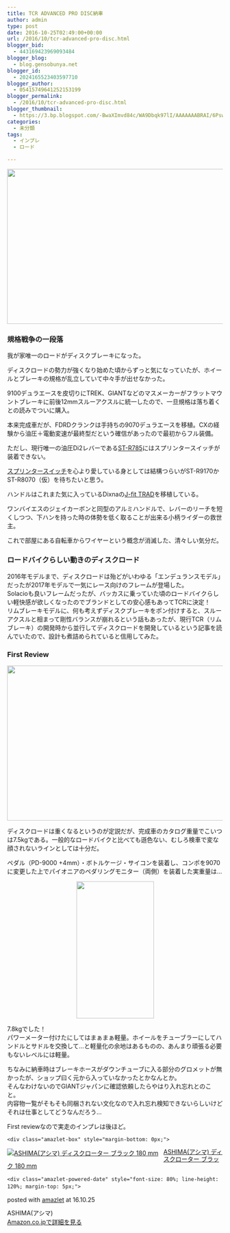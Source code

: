 ```yaml
---
title: TCR ADVANCED PRO DISC納車
author: admin
type: post
date: 2016-10-25T02:49:00+00:00
url: /2016/10/tcr-advanced-pro-disc.html
blogger_bid:
  - 443169423969093484
blogger_blog:
  - blog.gensobunya.net
blogger_id:
  - 2024165523403597710
blogger_author:
  - 05415749641252153199
blogger_permalink:
  - /2016/10/tcr-advanced-pro-disc.html
blogger_thumbnail:
  - https://3.bp.blogspot.com/-BwaXImvd84c/WA9Dbqk97lI/AAAAAAABRAI/6Psw5qkAQ3IRSeQagNu37Yaiu6FbqSqMQCLcB/s640/DSC_0311.jpg
categories:
  - 未分類
tags:
  - インプレ
  - ロード

---
```

<div class="separator" style="clear: both; text-align: center;">
  <img border="0" height="362" src="https://blog.gensobunya.net/wp-content/uploads/2016/10/DSC_0311.jpg" width="640" />
</div>

###

### 規格戦争の一段落

我が家唯一のロードがディスクブレーキになった。

ディスクロードの勢力が強くなり始めた頃からずっと気になっていたが、ホイールとブレーキの規格が乱立していて中々手が出せなかった。

9100デュラエースを皮切りにTREK、GIANTなどのマスメーカーがフラットマウントブレーキに前後12mmスルーアクスルに統一したので、一旦規格は落ち着くとの読みでついに購入。

本来完成車だが、FDRDクランクは手持ちの9070デュラエースを移植。CXの経験から油圧＋電動変速が最終型だという確信があったので最初からフル装備。

ただし、現行唯一の油圧Di2レバーである<a href="http://amzn.to/2eNMI6B" target="_blank">ST-R785</a>にはスプリンタースイッチが装着できない。

<a href="http://amzn.to/2e6CTjf" target="_blank">スプリンタースイッチ</a>を心より愛している身としては結構つらいがST-R9170かST-R8070（仮）を待ちたいと思う。

ハンドルはこれまた気に入っているDixnaの<a href="http://amzn.to/2eNOepC" target="_blank">J-fit TRAD</a>を移植している。

ワンバイエスのジェイカーボンと同型のアルミハンドルで、レバーのリーチを短くしつつ、下ハンを持った時の体勢を低く取ることが出来る小柄ライダーの救世主。

これで部屋にある自転車からワイヤーという概念が消滅した、清々しい気分だ。

### ロードバイクらしい動きのディスクロード

<div>
  2016年モデルまで、ディスクロードは殆どがいわゆる「エンデュランスモデル」だったが2017年モデルで一気にレース向けのフレームが登場した。
</div>

<div>
</div>

<div>
  Solacioも良いフレームだったが、バッカスに乗っていた頃のロードバイクらしい軽快感が欲しくなったのでブランドとしての安心感もあってTCRに決定！
</div>

<div>
</div>

<div>
</div>

<div>
  <div>
    リムブレーキモデルに、何も考えずディスクブレーキをポン付けすると、スルーアクスルと相まって剛性バランスが崩れるという話もあったが、現行TCR（リムブレーキ）の開発時から並行してディスクロードを開発しているという記事を読んでいたので、設計も煮詰められていると信用してみた。
  </div>
</div>

<div>
</div>

<div>
  <h3>
    First Review
  </h3>

  <div class="separator" style="clear: both; text-align: center;">
    <img border="0" height="362" src="https://blog.gensobunya.net/wp-content/uploads/2016/10/DSC_0310.jpg" width="640" />
  </div>

  <p>
    ディスクロードは重くなるというのが定説だが、完成車のカタログ重量でこいつは7.5kgである。一般的なロードバイクと比べても遜色ない、むしろ検車で変な顔されないラインとしては十分だ。
  </p>

  <p>
    ペダル（PD-9000 +4mm）・ボトルケージ・サイコンを装着し、コンポを9070に変更した上でパイオニアのペダリングモニター（両側）を装着した実重量は…
  </p>

  <div class="separator" style="clear: both; text-align: center;">
    <img border="0" height="320" src="https://blog.gensobunya.net/wp-content/uploads/2016/10/DSC_0312.jpg" width="181" />
  </div>

  <p>
    7.8kgでした！<br /> パワーメーター付けたにしてはまぁまぁ軽量。ホイールをチューブラーにしてハンドルとサドルを交換して…と軽量化の余地はあるものの、あんまり頑張る必要もないレベルには軽量。
  </p>

  <p>
    ちなみに納車時はブレーキホースがダウンチューブに入る部分のグロメットが無かったが、ショップ曰く元から入っていなかったとかなんとか。<br /> そんなわけないのでGIANTジャパンに確認依頼したらやはり入れ忘れとのこと。<br /> 内容物一覧がそもそも同梱されない文化なので入れ忘れ検知できないらしいけどそれは仕事としてどうなんだろう…
  </p>

  <p>
    First reviewなので実走のインプレは後ほど。
  </p>

  <p>


    <div class="amazlet-box" style="margin-bottom: 0px;">
<div class="amazlet-image" style="float: left; margin: 0px 12px 1px 0px;">
  <a href="http://www.amazon.co.jp/exec/obidos/ASIN/B006E4J034/gensobunya-22/ref=nosim/" name="amazletlink" target="_blank"><img alt="ASHIMA(アシマ) ディスクローター  ブラック 180 mm" src="https://images-fe.ssl-images-amazon.com/images/I/41Oi9igxO4L._SL160_.jpg" style="border: none;" /></a>
</div>

<div class="amazlet-info" style="line-height: 120%; margin-bottom: 10px;">
  <div class="amazlet-name" style="line-height: 120%; margin-bottom: 10px;">
    <a href="http://www.amazon.co.jp/exec/obidos/ASIN/B006E4J034/gensobunya-22/ref=nosim/" name="amazletlink" target="_blank">ASHIMA(アシマ) ディスクローター ブラック 180 mm</a></p>

    <div class="amazlet-powered-date" style="font-size: 80%; line-height: 120%; margin-top: 5px;">
posted with <a href="http://www.amazlet.com/" target="_blank" title="amazlet">amazlet</a> at 16.10.25

  </div>

  <div class="amazlet-detail">
    ASHIMA(アシマ)
  </div>

  <div class="amazlet-sub-info" style="float: left;">
    <div class="amazlet-link" style="margin-top: 5px;">
<a href="http://www.amazon.co.jp/exec/obidos/ASIN/B006E4J034/gensobunya-22/ref=nosim/" name="amazletlink" target="_blank">Amazon.co.jpで詳細を見る</a>

  </div>
</div>

<div class="amazlet-footer" style="clear: left;">
</div>
